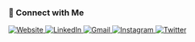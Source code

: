 <h3>🤝 Connect with Me</h3>

<p align="left">
  <a href="https://adarsh.vercel.app" target="_blank">
    <img alt="Website" src="https://img.shields.io/badge/Website-adarsh.vercel.app-000?style=for-the-badge&logo=google-chrome&logoColor=white">
  </a>
  
  <a href="https://www.linkedin.com/in/adarshgajbhare/" target="_blank">
    <img alt="LinkedIn" src="https://img.shields.io/badge/LinkedIn-Adarsh%20Gajbhare-0A66C2?style=for-the-badge&logo=linkedin&logoColor=white">
  </a>
  
  <a href="mailto:adarshgajbhare@gmail.com" target="_blank">
    <img alt="Gmail" src="https://img.shields.io/badge/Gmail-adarshgajbhare@gmail.com-D14836?style=for-the-badge&logo=gmail&logoColor=white">
  </a>
  
  <a href="https://instagram.com/a.darsh.ag" target="_blank">
    <img alt="Instagram" src="https://img.shields.io/badge/Instagram-@a.darsh.ag-E4405F?style=for-the-badge&logo=instagram&logoColor=white">
  </a>
  
  <a href="https://twitter.com/agitatedagi" target="_blank">
    <img alt="Twitter" src="https://img.shields.io/badge/Twitter-@agitatedagi-1DA1F2?style=for-the-badge&logo=twitter&logoColor=white">
  </a>
</p>
